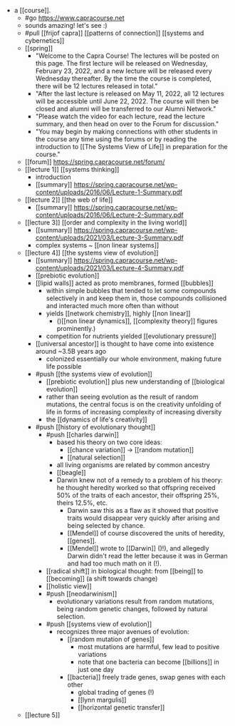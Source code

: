 - a [[course]].
	- #go https://www.capracourse.net
	- sounds amazing! let's see :)
	- #pull [[frijof capra]] [[patterns of connection]] [[systems and cybernetics]]
	- [[spring]]
		- "Welcome to the Capra Course! The lectures will be posted on this page. The first lecture will be released on Wednesday, February 23, 2022, and a new lecture will be released every Wednesday thereafter. By the time the course is completed, there will be 12 lectures released in total."
		- "After the last lecture is released on May 11, 2022, all 12 lectures will be accessible until June 22, 2022. The course will then be closed and alumni will be transferred to our Alumni Network."
		- "Please watch the video for each lecture, read the lecture summary, and then head on over to the Forum for discussion."
		- "You may begin by making connections with other students in the course any time using the forums or by reading the introduction to [[The Systems View of Life]] in preparation for the course."
	- [[forum]] https://spring.capracourse.net/forum/
	- [[lecture 1]] [[systems thinking]]
		- introduction
		- [[summary]] https://spring.capracourse.net/wp-content/uploads/2016/06/Lecture-1-Summary.pdf
	- [[lecture 2]] [[the web of life]]
		- [[summary]] https://spring.capracourse.net/wp-content/uploads/2016/06/Lecture-2-Summary.pdf
	- [[lecture 3]] [[order and complexity in the living world]]
		- [[summary]] https://spring.capracourse.net/wp-content/uploads/2021/03/Lecture-3-Summary.pdf
		- complex systems ~ [[non linear systems]]
	- [[lecture 4]] [[the systems view of evolution]]
		- [[summary]]  https://spring.capracourse.net/wp-content/uploads/2021/03/Lecture-4-Summary.pdf
		- [[prebiotic evolution]]
		- [[lipid walls]] acted as proto membranes, formed [[bubbles]]
			- within simple bubbles that tended to let some compounds selectively in and keep them in, those compounds collisioned and interacted much more often than without
			- yields [[network chemistry]], highly [[non linear]]
				- ()[[non linear dynamics]], [[complexity theory]] figures prominently.)
			- competition for nutrients yielded [[evolutionary pressure]]
		- [[universal ancestor]] is thought to have come into existence around ~3.5B years ago
			- colonized essentially our whole environment, making future life possible
		- #push [[the systems view of evolution]]
			- [[prebiotic evolution]] plus new understanding of [[biological evolution]]
			- rather than seeing evolution as the result of random mutations, the central focus is on the creativity unfolding of life in forms of increasing complexity of increasing diversity
			- the [[dynamics of life's creativity]]
		- #push [[history of evolutionary thought]]
			- #push [[charles darwin]]
				- based his theory on two core ideas:
					- [[chance variation]] -> [[random mutation]]
					- [[natural selection]]
				- all living organisms are related by common ancestry
				- [[beagle]]
				- Darwin knew not of a remedy to a problem of his theory: he thought heredity worked so that offspring received 50% of the traits of each ancestor, their offspring 25%, theirs 12.5%, etc.
					- Darwin saw this as a flaw as it showed that positive traits would disappear very quickly after arising and being selected by chance.
					- [[Mendel]] of course discovered the units of heredity, [[genes]].
					- [[Mendel]] wrote to [[Darwin]] ()!), and allegedly Darwin didn't read the letter because it was in German and had too much math on it (!).
			- [[radical shift]] in biological thought: from [[being]] to [[becoming]] (a shift towards change)
			- [[holistic view]]
			- #push [[neodarwinism]]
				- evolutionary variations result from random mutations, being random genetic changes, followed by natural selection.
			- #push [[systems view of evolution]]
				- recognizes three major avenues of evolution:
					- [[random mutation of genes]]
						- most mutations are harmful, few lead to positive variations
						- note that one bacteria can become [[billions]] in just one day
					- [[bacteria]] freely trade genes, swap genes with each other
						- global trading of genes (!)
						- [[lynn margulis]]
						- [[horizontal genetic transfer]]
	- [[lecture 5]]
